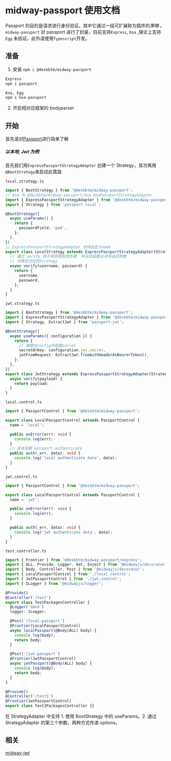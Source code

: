 # midway-passport 使用文档

Passport 的目的是请求进行身份验证，其中它通过一组可扩展称为插件的*策略* 。`midway-passport` 对 passport 进行了封装，目前支持`Express`, `Koa` ,理论上支持`Egg` 未验证。此外请使用`Typescript`开发。

## 准备

1. 安装 `npm i @deskbtm/midway-passport`

```bash
Express
npm i passport
```

```bash
Koa, Egg
npm i koa-passport
```

2. 开启相对应框架的 bodyparser

## 开始

首先请对[Passport](https://www.npmjs.com/package/passport)进行简单了解

##### 以本地, Jwt 为例

首先我们用`ExpressPassportStrategyAdapter` 创建一个 Strategy，其次再用`@BootStrategy`来启动此策路

`local.strategy.ts`

```ts
import { BootStrategy } from '@deskbtm/midway-passport';
// koa 为 @deskbtm/midway-passport/koa KoaPassportStrategyAdapter
import { ExpressPassportStrategyAdapter } from '@deskbtm/midway-passport/express';
import { Strategy } from 'passport-local';

@BootStrategy({
  async useParams() {
    return {
      passwordField: 'pwd',
    };
  },
})
// ExpressPassportStrategyAdapter 支持自定义name
export class LocalStrategy extends ExpressPassportStrategyAdapter(Strategy, 'local') {
  // 通过 verify 钩子来获取有效负载  并且此函数必须有返回参数
  // 详情见对应的Strategy
  async verify(username, password) {
    return {
      username,
      password,
    };
  }
}
```

`jwt.strategy.ts`

```ts
import { BootStrategy } from '@deskbtm/midway-passport';
import { ExpressPassportStrategyAdapter } from '@deskbtm/midway-passport/express';
import { Strategy, ExtractJwt } from 'passport-jwt';

@BootStrategy({
  async useParams({ configuration }) {
    return {
      // 需要在config中配置secret
      secretOrKey: configuration.jwt.secret,
      jwtFromRequest: ExtractJwt.fromAuthHeaderAsBearerToken(),
    };
  },
})
export class JwtStrategy extends ExpressPassportStrategyAdapter(Strategy, 'jwt') {
  async verify(payload) {
    return payload;
  }
}
```

`local.control.ts`

```ts
import { PassportControl } from '@deskbtm/midway-passport';

export class LocalPassportControl extends PassportControl {
  name = 'local';

  public onError(err): void {
    console.log(err);
  }
  // 具体请看 passport.authenticate
  public auth(_err, data): void {
    console.log('local authenticate data', data);
  }
}
```

`jwt.control.ts`

```ts
import { PassportControl } from '@deskbtm/midway-passport';

export class LocalPassportControl extends PassportControl {
  name = 'jwt';

  public onError(err): void {
    console.log(err);
  }

  public auth(_err, data): void {
    console.log('jwt authenticate data', data);
  }
}
```

`test.controller.ts`

```ts
import { Frontier } from '@deskbtm/midway-passport/express';
import { ALL, Provide, Logger, Get, Inject } from '@midwayjs/decorator';
import { Body, Controller, Post } from '@midwayjs/decorator';
import { LocalPassportControl } from './local.control';
import { JwtPassportControl } from './jwt.control';
import { ILogger } from '@midwayjs/logger';

@Provide()
@Controller('/test')
export class TestPackagesController {
  @Logger('dash')
  logger: ILogger;

  @Post('/local-passport')
  @Frontier(LocalPassportControl)
  async localPassport(@Body(ALL) body) {
    console.log(body);
    return body;
  }

  @Post('/jwt-passport')
  @Frontier(JwtPassportControl)
  async jwtPassport(@Body(ALL) body) {
    console.log(body);
    return body;
  }
}

@Provide()
@Controller('/test1')
@Frontier(JwtPassportControl)
export class Test1PackagesController {}
```

在 StrategyAdapter 中支持 1. 使用 BootStrategy 中的 useParams。2. 通过 StrategyAdapter 的第三个参数，两种方式传递 options。

## 相关

[midway-jwt](../midway-jwt/README.md)
